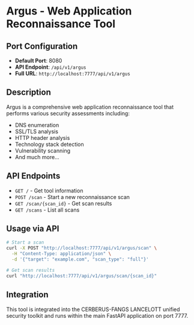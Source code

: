 # Argus - Web Application Reconnaissance Tool

## Port Configuration

- **Default Port**: 8080
- **API Endpoint**: `/api/v1/argus`
- **Full URL**: `http://localhost:7777/api/v1/argus`

## Description

Argus is a comprehensive web application reconnaissance tool that performs various security assessments including:

- DNS enumeration
- SSL/TLS analysis
- HTTP header analysis
- Technology stack detection
- Vulnerability scanning
- And much more...

## API Endpoints

- `GET /` - Get tool information
- `POST /scan` - Start a new reconnaissance scan
- `GET /scan/{scan_id}` - Get scan results
- `GET /scans` - List all scans

## Usage via API

```bash
# Start a scan
curl -X POST "http://localhost:7777/api/v1/argus/scan" \
  -H "Content-Type: application/json" \
  -d '{"target": "example.com", "scan_type": "full"}'

# Get scan results
curl "http://localhost:7777/api/v1/argus/scan/{scan_id}"
```

## Integration

This tool is integrated into the CERBERUS-FANGS LANCELOTT unified security toolkit and runs within the main FastAPI application on port 7777.

